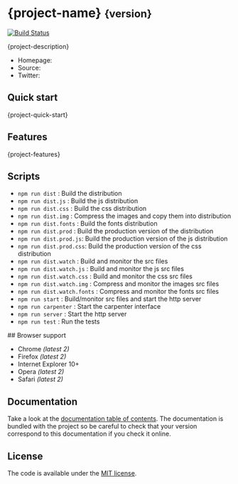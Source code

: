 # {project-name} <small>{version}</small>

[![Build Status](https://travis-ci.org/{project-path}.svg)](https://travis-ci.org/{project-path})

{project-description}

* Homepage: []()
* Source: []()
* Twitter: []()

## Quick start

{project-quick-start}

## Features

{project-features}

## Scripts

- ```npm run dist``` : Build the distribution
- ```npm run dist.js``` : Build the js distribution
- ```npm run dist.css``` : Build the css distribution
- ```npm run dist.img``` : Compress the images and copy them into distribution
- ```npm run dist.fonts``` : Build the fonts distribution
- ```npm run dist.prod``` : Build the production version of the distribution
- ```npm run dist.prod.js```: Build the production version of the js distribution
- ```npm run dist.prod.css```: Build the production version of the css distribution
- ```npm run dist.watch``` : Build and monitor the src files
- ```npm run dist.watch.js``` : Build and monitor the js src files
- ```npm run dist.watch.css``` : Build and monitor the css src files
- ```npm run dist.watch.img``` : Compress and monitor the images src files
- ```npm run dist.watch.fonts``` : Compress and monitor the fonts src files
- ```npm run start``` : Build/monitor src files and start the http server
- ```npm run carpenter``` : Start the carpenter interface
- ```npm run server``` : Start the http server
- ```npm run test``` : Run the tests

## Browser support

* Chrome *(latest 2)*
* Firefox *(latest 2)*
* Internet Explorer 10+
* Opera *(latest 2)*
* Safari *(latest 2)*

## Documentation

Take a look at the [documentation table of contents](doc/TOC.md).
The documentation is bundled with the project so be careful to check that your version correspond to this documentation if you check it online.

## License

The code is available under the [MIT license](LICENSE.txt).

